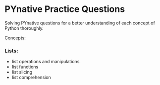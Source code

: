 # PYnative Practice Questions
Solving PYnative questions for a better understanding of each concept of Python thoroughly.

Concepts:
### Lists:
* list operations and manipulations
* list functions
* list slicing
* list comprehension
